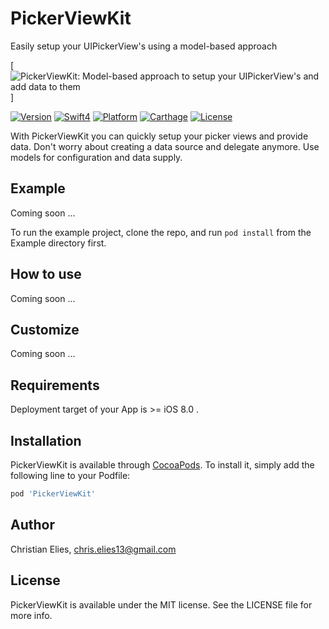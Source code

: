 # PickerViewKit

Easily setup your UIPickerView's using a model-based approach

[![PickerViewKit: Model-based approach to setup your UIPickerView's and add data to them](https://github.com/crelies/PickerViewKit/blob/develop/docs/picker.png)]

[![Version](https://img.shields.io/badge/version-Coming_soon-green.svg?longCache=true&style=flat-square)](http://cocoapods.org/pods/PickerViewKit)
[![Swift4](https://img.shields.io/badge/swift4-compatible-orange.svg?longCache=true&style=flat-square)](https://developer.apple.com/swift)
[![Platform](https://img.shields.io/badge/platform-iOS-lightgrey.svg?longCache=true&style=flat-square)](https://www.apple.com/de/ios)
[![Carthage](https://img.shields.io/badge/carthage-compatible-green.svg?longCache=true&style=flat-square)](https://github.com/Carthage/Carthage)
[![License](https://img.shields.io/badge/license-MIT-lightgrey.svg?longCache=true&style=flat-square)](https://en.wikipedia.org/wiki/MIT_License)

With PickerViewKit you can quickly setup your picker views and provide data. Don't worry about creating a data source and delegate anymore. Use models for configuration and data supply.

## Example

Coming soon ...

To run the example project, clone the repo, and run `pod install` from the Example directory first.

## How to use

Coming soon ...

## Customize

Coming soon ...

## Requirements

Deployment target of your App is >= iOS 8.0 .

## Installation

PickerViewKit is available through [CocoaPods](http://cocoapods.org). To install
it, simply add the following line to your Podfile:

```ruby
pod 'PickerViewKit'
```

## Author

Christian Elies, chris.elies13@gmail.com

## License

PickerViewKit is available under the MIT license. See the LICENSE file for more info.
